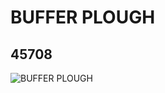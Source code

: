 # BUFFER PLOUGH
## 45708
![BUFFER PLOUGH](https://lc-www-live-s.legocdn.com/media/bricks/5/2/4195776.jpg)